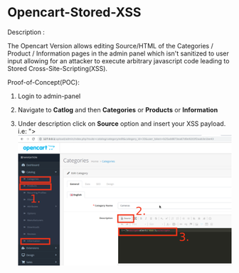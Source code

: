 # Opencart-Stored-XSS

Description :

The Opencart Version allows editing Source/HTML of the Categories / Product / Information pages in the admin panel which isn't sanitized to user input allowing for an attacker to execute arbitrary javascript code leading to Stored Cross-Site-Scripting(XSS).

Proof-of-Concept(POC):

1. Login to admin-panel

2. Navigate to **Catlog** and then **Categories** or **Products** or **Information**

3. Under description click on **Source** option and insert your XSS payload. i.e: "><script>alert("XSS")</script>
![Opencart Authenticated Stored XSS](/oc_authenticated_stored_xss.png)

